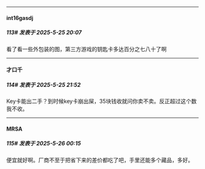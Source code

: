 ﻿
*****

####  int16gasdj  
##### 113#       发表于 2025-5-25 20:07

看了看一些外包装的图，第三方游戏的钥匙卡多达百分之七八十了啊


*****

####  才口千  
##### 114#       发表于 2025-5-25 21:52

Key卡能出二手？到时候key卡崩出屎，35块钱收就问你卖不卖。反正超过这个数我不收。


*****

####  MRSA  
##### 115#       发表于 2025-5-26 00:15

便宜就好啊。厂商不至于把省下来的差价都吃了吧，手里还能多个藏品，多好。

